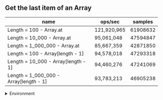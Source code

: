 ## Get the last item of an Array

|name|ops/sec|samples|
|-|-|-|
|Length = 100 - Array.at|121,920,965|61908632|
|Length = 10_000 - Array.at|95,061,048|47594847|
|Length = 1_000_000 - Array.at|85,667,359|42871850|
|Length = 100 - Array[length - 1]|94,578,018|47293318|
|Length = 10_000 - Array[length - 1]|94,460,276|47241069|
|Length = 1_000_000 - Array[length - 1]|93,783,213|46905238|


<details>
<summary>Environment</summary>

* __Machine:__ linux x64 | 4 vCPUs | 7.6GB Mem
* __Run:__ Fri Oct 11 2024 18:27:42 GMT+0000 (Coordinated Universal Time)
* __Node:__ `v22.8.0`
</details>

<!--
{"environment":{"platform":"linux","arch":"x64","cpus":4,"totalMemory":7.597888946533203},"benchmarks":[{"name":"Length = 100 - Array.at","opsSec":121920965.53108644,"samples":61908632},{"name":"Length = 10_000 - Array.at","opsSec":95061048.64335935,"samples":47594847},{"name":"Length = 1_000_000 - Array.at","opsSec":85667359.41733715,"samples":42871850},{"name":"Length = 100 - Array[length - 1]","opsSec":94578018.42927282,"samples":47293318},{"name":"Length = 10_000 - Array[length - 1]","opsSec":94460276.3025731,"samples":47241069},{"name":"Length = 1_000_000 - Array[length - 1]","opsSec":93783213.96996464,"samples":46905238}]}-->
